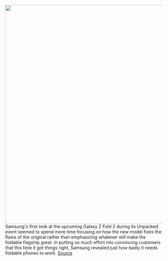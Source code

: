 <img src='https://cdn.vox-cdn.com/thumbor/gO7xE1ttc0O_UZ6rLi9CwVLPEYo=/0x0:3360x1818/1200x800/filters:focal(1412x641:1948x1177)/cdn.vox-cdn.com/uploads/chorus_image/image/67166003/Screen_Shot_2020_08_05_at_10.25.49_AM.0.png' width='700px' /><br/>
Samsung's first look at the upcoming Galaxy Z Fold 2 during its Unpacked event seemed to spend more time focusing on how the new model fixes the flaws of the original rather than emphasizing whatever will make the foldable flagship great. In putting so much effort into convincing customers that this time it got things right, Samsung revealed just how badly it needs foldable phones to work.
<a href='https://www.theverge.com/21357158/samsung-galaxy-z-fold-2-foldable-phone-5g-future-emphasis-fix-problems-strategy'> Source <a/>